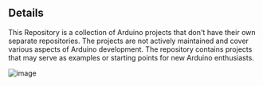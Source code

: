 ## Details
This Repository is a collection of Arduino projects that don't have their own separate repositories. The projects are not actively maintained and cover various aspects of Arduino development. The repository contains projects that may serve as examples or starting points for new Arduino enthusiasts.

![image](https://github.com/sbrkah/iot_arduino/assets/64775163/4ef7e768-da6a-4b49-a928-d5c040ef2a16)

